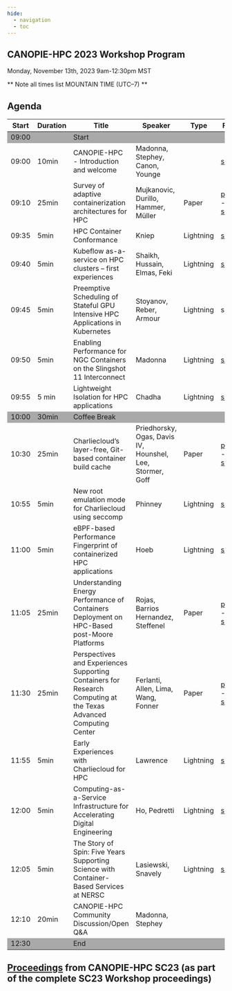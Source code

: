 ```yaml
---
hide:
  - navigation
  - toc
---
```


## CANOPIE-HPC 2023 Workshop Program
Monday, November 13th, 2023
9am-12:30pm MST

** Note all times list MOUNTAIN TIME (UTC–7) **

## Agenda

<table>
<thead>
  <tr>
    <th>Start</th>
    <th>Duration</th>
    <th>Title</th>
    <th>Speaker</th>
    <th>Type</th>
    <th>Files</th>
  </tr>
</thead>
<tbody>
    <tr style="background-color:#A9A9A9">
        <td>09:00</td>
        <td></td>
        <td colspan="4">Start</td>
    </tr>
    <tr>
        <td>09:00</td>
        <td>10min</td>
        <td>CANOPIE-HPC - Introduction and welcome</td>
        <td>Madonna, Stephey, Canon, Younge</td>
        <td></td>
        <td><a href="https://github.com/supercontainers/canopie-hpc/blob/main/docs/prev/2023/slides/Canopie-hpc-sc23-intro.pdf">slides</a></td>
    </tr>
    <tr>
        <td>09:10</td>
        <td>25min</td>
        <td>Survey of adaptive containerization architectures for HPC</td>
        <td>Mujkanovic, Durillo, Hammer, Müller</td>
        <td>Paper</td>
        <td><a href="https://dl.acm.org/doi/10.1145/3624062.3624588">paper</a> - <a href="https://github.com/supercontainers/canopie-hpc/blob/main/docs/prev/2023/slides/ws_canopie107.pdf">slides</a></td>
    </tr>
    <tr>
        <td>09:35</td>
        <td>5min</td>
        <td>HPC Container Conformance</td>
        <td>Kniep</td>
        <td>Lightning</td>
        <td><a href="https://github.com/supercontainers/canopie-hpc/blob/main/docs/prev/2023/slides/ws_canolt107s2.pdf">slides</a></td>
    </tr>
 <tr>
        <td>09:40</td>
        <td>5min</td>
        <td>Kubeflow as-a-service on HPC clusters – first experiences</td>
        <td>Shaikh, Hussain, Elmas, Feki</td>
        <td>Lightning</td>
        <td><a href="https://github.com/supercontainers/canopie-hpc/blob/main/docs/prev/2023/slides/ws_canolt101s2.pdf">slides</a></td>
    </tr>
 <tr>
        <td>09:45</td>
        <td>5min</td>
        <td>Preemptive Scheduling of Stateful GPU Intensive HPC Applications in Kubernetes</td>
        <td>Stoyanov, Reber, Armour</td>
        <td>Lightning</td>
        <td>slides</td>
    </tr>
 <tr>
        <td>09:50</td>
        <td>5min</td>
        <td>Enabling Performance for NGC Containers on the Slingshot 11 Interconnect</td>
        <td>Madonna</td>
        <td>Lightning</td>
        <td><a href="https://github.com/supercontainers/canopie-hpc/blob/main/docs/prev/2023/slides/ws_canolt108s2.pdf">slides</a></td>
    </tr>
  <tr>
        <td>09:55</td>
        <td>5 min</td>
        <td>Lightweight Isolation for HPC applications</td>
        <td>Chadha</td>
        <td>Lightning</td>
        <td><a href="https://github.com/supercontainers/canopie-hpc/blob/main/docs/prev/2023/slides/ws_canolt111s2.pdf">slides</a></td>
    </tr>
    <tr style="background-color:#A9A9A9">
        <td>10:00</td>
        <td>30min</td>
        <td colspan="4">Coffee Break</td>
    </tr>

 <tr>
        <td>10:30</td>
        <td>25min</td>
        <td>Charliecloud’s layer-free, Git-based container build cache</td>
        <td>Priedhorsky, Ogas, Davis IV, Hounshel, Lee, Stormer, Goff</td>
        <td>Paper</td>
        <td><a href="https://dl.acm.org/doi/10.1145/3624062.3624585">paper</a> - <a href="https://github.com/supercontainers/canopie-hpc/blob/main/docs/prev/2023/slides/ws_canopie102.pdf">slides</a></td>
    </tr>
 <tr>
        <td>10:55</td>
        <td>5min</td>
        <td>New root emulation mode for Charliecloud using seccomp</td>
        <td>Phinney</td>
        <td>Lightning</td>
        <td><a href="https://github.com/supercontainers/canopie-hpc/blob/main/docs/prev/2023/slides/ws_canolt102s2.pdf">slides</a></td>
    </tr>
 <tr>
        <td>11:00</td>
        <td>5min</td>
        <td>eBPF-based Performance Fingerprint of containerized HPC applications</td>
        <td>Hoeb</td>
        <td>Lightning</td>
        <td><a href="https://github.com/supercontainers/canopie-hpc/blob/main/docs/prev/2023/slides/ws_canolt110s2.pdf">slides</a></td>
    </tr>
 <tr>
        <td>11:05</td>
        <td>25min</td>
        <td>Understanding Energy Performance of Containers Deployment on HPC-Based post-Moore Platforms</td>
        <td>Rojas, Barrios Hernandez, Steffenel</td>
        <td>Paper</td>
        <td><a href="https://dl.acm.org/doi/10.1145/3624062.3624586">paper</a> - <a href="https://github.com/supercontainers/canopie-hpc/blob/main/docs/prev/2023/slides/ws_canopie103s2.pdf">slides</a></td>
    </tr>
 <tr>
        <td>11:30</td>
        <td>25min</td>
        <td>Perspectives and Experiences Supporting Containers for Research Computing at the Texas Advanced Computing Center</td>
        <td>Ferlanti, Allen, Lima, Wang, Fonner</td>
        <td>Paper</td>
        <td><a href="https://dl.acm.org/doi/10.1145/3624062.3624587">paper</a> - <a href="https://github.com/supercontainers/canopie-hpc/blob/main/docs/prev/2023/slides/ws_canopie104s2.pdf">slides</a></td>
    </tr>
 <tr>
        <td>11:55</td>
        <td>5min</td>
        <td>Early Experiences with Charliecloud for HPC</td>
        <td>Lawrence</td>
        <td>Lightning</td>
        <td><a href="https://github.com/supercontainers/canopie-hpc/blob/main/docs/prev/2023/slides/ws_canolt113s2.pdf">slides</a></td>
    </tr>
        <td>12:00</td>
        <td>5min</td>
        <td>Computing-as-a-Service Infrastructure for Accelerating Digital Engineering</td>
        <td>Ho, Pedretti</td>
        <td>Lightning</td>
        <td><a href="https://github.com/supercontainers/canopie-hpc/blob/main/docs/prev/2023/slides/ws_canolt105s2.pdf">slides</a></td>
    </tr>
        <td>12:05</td>
        <td>5min</td>
        <td>The Story of Spin: Five Years Supporting Science with Container-Based Services at NERSC</td>
        <td>Lasiewski, Snavely</td>
        <td>Lightning</td>
        <td><a href="https://github.com/supercontainers/canopie-hpc/blob/main/docs/prev/2023/slides/ws_canolt109s2.pdf">slides</a></td>
    </tr>
        <td>12:10</td>
        <td>20min</td>
        <td>CANOPIE-HPC Community Discussion/Open Q&A</td>
        <td>Madonna, Stephey</td>
        <td></td>
        <td></td>
    </tr>
    <tr style="background-color:#A9A9A9">
        <td>12:30</td>
        <td></td>
        <td colspan="4">End</td>
    </tr>
</tbody>
</table>

## [Proceedings](https://dl.acm.org/doi/proceedings/10.1145/3624062?tocHeading=heading4#heading4) from CANOPIE-HPC SC23 (as part of the complete SC23 Workshop proceedings)

